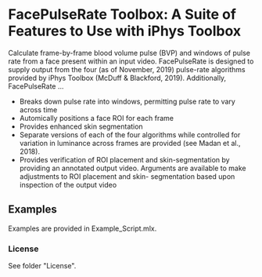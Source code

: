 # FacePulseRate Toolbox: A Suite of Features to Use with iPhys Toolbox
Calculate frame-by-frame blood volume pulse (BVP) and windows of pulse rate from a face present within an input video. FacePulseRate is designed to supply output from the four (as of November, 2019) pulse-rate algorithms provided by iPhys Toolbox (McDuff & Blackford, 2019). Additionally, FacePulseRate ...

- Breaks down pulse rate into windows, permitting pulse rate to vary across time
- Automically positions a face ROI for each frame
- Provides enhanced skin segmentation
- Separate versions of each of the four algorithms while controlled for variation in luminance across frames are provided (see Madan et al., 2018). 
- Provides verification of ROI placement and skin-segmentation by providing an annotated output video. Arguments are available to make adjustments to ROI placement and skin- segmentation based upon inspection of the output video


## Examples ##

Examples are provided in Example_Script.mlx.


### License ###

See folder "License".
